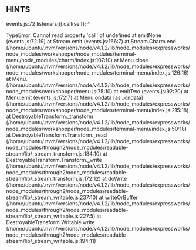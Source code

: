 
## HINTS

events.js:72
      listeners[i].call(self);
                  ^

TypeError: Cannot read property 'call' of undefined
    at emitNone (events.js:72:19)
    at Stream.emit (events.js:166:7)
    at Stream.Charm.end (/home/ubuntu/.nvm/versions/node/v4.1.2/lib/node_modules/expressworks/node_modules/workshopper/node_modules/terminal-menu/node_modules/charm/index.js:107:10)
    at Menu.close (/home/ubuntu/.nvm/versions/node/v4.1.2/lib/node_modules/expressworks/node_modules/workshopper/node_modules/terminal-menu/index.js:126:16)
    at Menu.<anonymous> (/home/ubuntu/.nvm/versions/node/v4.1.2/lib/node_modules/expressworks/node_modules/workshopper/menu.js:75:10)
    at emitTwo (events.js:92:20)
    at Menu.emit (events.js:172:7)
    at Menu.ondata [as _ondata] (/home/ubuntu/.nvm/versions/node/v4.1.2/lib/node_modules/expressworks/node_modules/workshopper/node_modules/terminal-menu/index.js:215:18)
    at DestroyableTransform._transform (/home/ubuntu/.nvm/versions/node/v4.1.2/lib/node_modules/expressworks/node_modules/workshopper/node_modules/terminal-menu/index.js:50:18)
    at DestroyableTransform.Transform._read (/home/ubuntu/.nvm/versions/node/v4.1.2/lib/node_modules/expressworks/node_modules/through2/node_modules/readable-stream/lib/_stream_transform.js:184:10)
    at DestroyableTransform.Transform._write (/home/ubuntu/.nvm/versions/node/v4.1.2/lib/node_modules/expressworks/node_modules/through2/node_modules/readable-stream/lib/_stream_transform.js:172:12)
    at doWrite (/home/ubuntu/.nvm/versions/node/v4.1.2/lib/node_modules/expressworks/node_modules/through2/node_modules/readable-stream/lib/_stream_writable.js:237:10)
    at writeOrBuffer (/home/ubuntu/.nvm/versions/node/v4.1.2/lib/node_modules/expressworks/node_modules/through2/node_modules/readable-stream/lib/_stream_writable.js:227:5)
    at DestroyableTransform.Writable.write (/home/ubuntu/.nvm/versions/node/v4.1.2/lib/node_modules/expressworks/node_modules/through2/node_modules/readable-stream/lib/_stream_writable.js:194:11)
